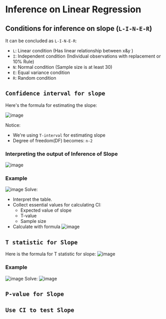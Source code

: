 # Inference on Linear Regression

## Conditions for inference on slope (`L-I-N-E-R`)
It can be concluded as `L-I-N-E-R`:
- `L`: Linear condition (Has linear relationship between x&y )
- `I`: Independent condition (Individual observations with replacement or 10% Rule)
- `N`: Normal condition (Sample size is at least 30)
- `E`: Equal variance condition
- `R`: Random condition


## `Confidence interval for slope`

Here's the formula for estimating the slope:

![image](https://user-images.githubusercontent.com/14041622/45804029-a5d0dd80-bced-11e8-942d-06be86859f1e.png)

Notice: 
- We're using `T-interval` for estimating slope
- Degree of freedom(DF) becomes: `n-2`

### Interpreting the output of Inference of Slope
![image](https://user-images.githubusercontent.com/14041622/45804150-edf00000-bced-11e8-8920-abc943a8e06d.png)


### Example
![image](https://user-images.githubusercontent.com/14041622/45804359-7373b000-bcee-11e8-8076-9f3522bd00da.png)
Solve:
- Interpret the table.
- Collect essential values for calculating CI:
    - Expected value of slope
    - T-value
    - Sample size
- Calculate with formula
![image](https://user-images.githubusercontent.com/14041622/45804430-a3bb4e80-bcee-11e8-96f2-ccce15b93f1f.png)



## `T statistic for Slope`

Here is the formula for T statistic for slope:
![image](https://user-images.githubusercontent.com/14041622/45805335-188f8800-bcf1-11e8-8e43-3d849652d217.png)

### Example
![image](https://user-images.githubusercontent.com/14041622/45805343-204f2c80-bcf1-11e8-9305-1d4d8511917e.png)
Solve:
![image](https://user-images.githubusercontent.com/14041622/45805379-36f58380-bcf1-11e8-9099-1881069224e8.png)



## `P-value for Slope`


## `Use CI to test Slope`

